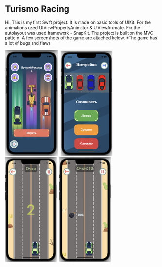 # Turismo Racing

Hi. This is my first Swift project. It is made on basic tools of UIKit. For the animations used UIViewPropertyAnimator & UIViewAnimate. For the autolayout was used framework - SnapKit. The project is built on the MVC pattern. A few screenshots of the game are attached below. *The game has a lot of bugs and flaws

<div>
  <img src="https://github.com/de-init/Racing/blob/main/Screenshots/Screenshot%201.png" title="Main" alt="Main" width="175" />&nbsp;
  <img src="https://github.com/de-init/Racing/blob/main/Screenshots/Screenshot%202.png" title="Settings" alt="Settings" width="170" />&nbsp;
  <img src="https://github.com/de-init/Racing/blob/main/Screenshots/Screenshot%203.png" title="Start" alt="Start" width="170" />&nbsp;
  <img src="https://github.com/de-init/Racing/blob/main/Screenshots/Screenshot%204.png" title="Game" alt="Game" width="170" />&nbsp;
</div>
